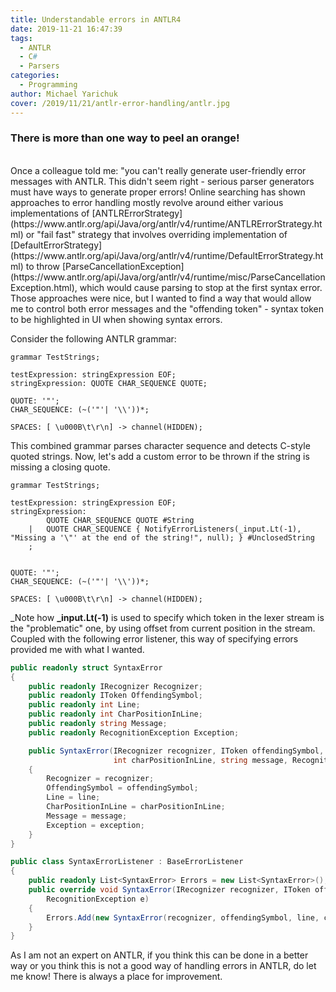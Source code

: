 ```yaml
---
title: Understandable errors in ANTLR4
date: 2019-11-21 16:47:39
tags:
  - ANTLR
  - C#
  - Parsers
categories:
  - Programming
author: Michael Yarichuk
cover: /2019/11/21/antlr-error-handling/antlr.jpg
---
```

### There is more than one way to peel an orange!
<br/>   
Once a colleague told me: "you can't really generate user-friendly error messages with ANTLR. This didn't seem right - serious parser generators must have ways to generate proper errors!
Online searching has shown approaches to error handling mostly revolve around either various implementations of [ANTLRErrorStrategy](https://www.antlr.org/api/Java/org/antlr/v4/runtime/ANTLRErrorStrategy.html) or "fail fast" strategy that involves overriding implementation of [DefaultErrorStrategy](https://www.antlr.org/api/Java/org/antlr/v4/runtime/DefaultErrorStrategy.html) to throw [ParseCancellationException](https://www.antlr.org/api/Java/org/antlr/v4/runtime/misc/ParseCancellationException.html), which would cause parsing to stop at the first syntax error.
Those approaches were nice, but I wanted to find a way that would allow me to control both error messages and the "offending token" - syntax token to be highlighted in UI when showing syntax errors.
<br/>

Consider the following ANTLR grammar:
``` antlr
grammar TestStrings;

testExpression: stringExpression EOF;
stringExpression: QUOTE CHAR_SEQUENCE QUOTE;

QUOTE: '"';
CHAR_SEQUENCE: (~('"'| '\\'))*;

SPACES: [ \u000B\t\r\n] -> channel(HIDDEN);
```
This combined grammar parses character sequence and detects C-style quoted strings. Now, let's add a custom error to be thrown if the string is missing a closing quote. 
``` antlr
grammar TestStrings;

testExpression: stringExpression EOF;
stringExpression:       
        QUOTE CHAR_SEQUENCE QUOTE #String
    |   QUOTE CHAR_SEQUENCE { NotifyErrorListeners(_input.Lt(-1), "Missing a '\"' at the end of the string!", null); } #UnclosedString  
    ;


QUOTE: '"';
CHAR_SEQUENCE: (~('"'| '\\'))*;

SPACES: [ \u000B\t\r\n] -> channel(HIDDEN);
```
_Note how **_input.Lt(-1)** is used to specify which token in the lexer stream is the "problematic" one, by using offset from current position in the stream. 
Coupled with the following error listener, this way of specifying errors provided me with what I wanted.

``` cs
public readonly struct SyntaxError
{
    public readonly IRecognizer Recognizer;
    public readonly IToken OffendingSymbol;
    public readonly int Line;
    public readonly int CharPositionInLine;
    public readonly string Message;
    public readonly RecognitionException Exception;

    public SyntaxError(IRecognizer recognizer, IToken offendingSymbol, int line, 
                       int charPositionInLine, string message, RecognitionException exception)
    {
        Recognizer = recognizer;
        OffendingSymbol = offendingSymbol;
        Line = line;
        CharPositionInLine = charPositionInLine;
        Message = message;
        Exception = exception;
    }
}

public class SyntaxErrorListener : BaseErrorListener
{
    public readonly List<SyntaxError> Errors = new List<SyntaxError>();
    public override void SyntaxError(IRecognizer recognizer, IToken offendingSymbol, int line, int charPositionInLine, string msg,
        RecognitionException e)
    {
        Errors.Add(new SyntaxError(recognizer, offendingSymbol, line, charPositionInLine, msg, e));
    }
}
```

As I am not an expert on ANTLR, if you think this can be done in a better way or you think this is not a good way of handling errors in ANTLR, do let me know! There is always a place for improvement.